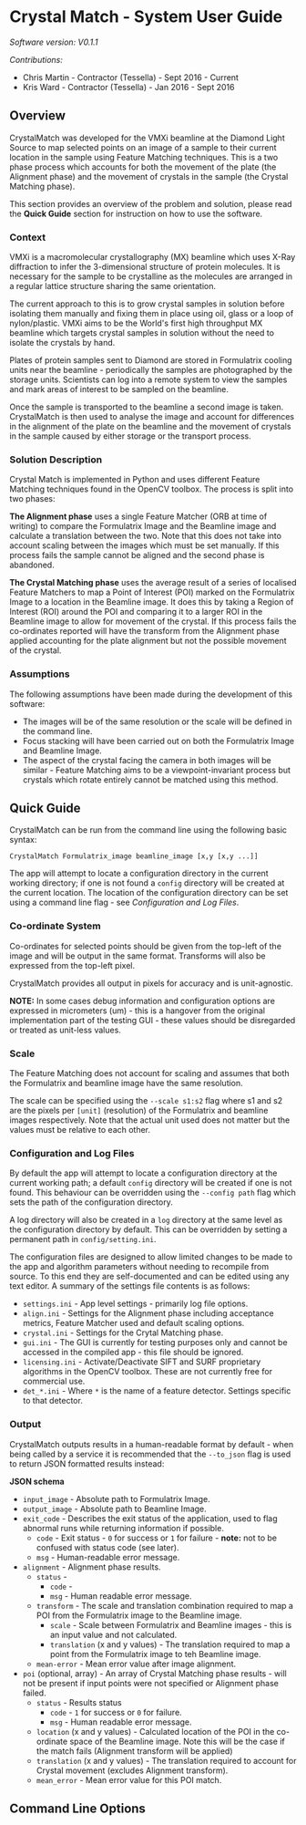 # Crystal Match - System User Guide

*Software version: V0.1.1*

*Contributions:*
* Chris Martin - Contractor (Tessella) - Sept 2016 - Current
* Kris Ward - Contractor (Tessella) - Jan 2016 - Sept 2016

## Overview

CrystalMatch was developed for the VMXi beamline at the Diamond Light Source to map selected points on an image of a sample to their current location in the sample using Feature Matching techniques. This is a two phase process which accounts for both the movement of the plate (the Alignment phase) and the movement of crystals in the sample (the Crystal Matching phase).

This section provides an overview of the problem and solution, please read the **Quick Guide** section for instruction on how to use the software.

### Context

VMXi is a macromolecular crystallography (MX) beamline which uses X-Ray diffraction to infer the 3-dimensional structure of protein molecules. It is necessary for the sample to be crystalline as the molecules are arranged in a regular lattice structure sharing the same orientation.

The current approach to this is to grow crystal samples in solution before isolating them manually and fixing them in place using oil, glass or a loop of nylon/plastic. VMXi aims to be the World's first high throughput MX beamline which targets crystal samples in solution without the need to isolate the crystals by hand.

Plates of protein samples sent to Diamond are stored in Formulatrix cooling units near the beamline - periodically the samples are photographed by the storage units. Scientists can log into a remote system to view the samples and mark areas of interest to be sampled on the beamline.

Once the sample is transported to the beamline a second image is taken. CrystalMatch is then used to analyse the image and account for differences in the alignment of the plate on the beamline and the movement of crystals in the sample caused by either storage or the transport process.

### Solution Description

Crystal Match is implemented in Python and uses different Feature Matching techniques found in the OpenCV toolbox.  The process is split into two phases:

**The Alignment phase** uses a single Feature Matcher (ORB at time of writing) to compare the Formulatrix Image and the Beamline image and calculate a translation between the two.  Note that this does not take into account scaling between the images which must be set manually.  If this process fails the sample cannot be aligned and the second phase is abandoned.

**The Crystal Matching phase** uses the average result of a series of localised Feature Matchers to map a Point of Interest (POI) marked on the Formulatrix Image to a location in the Beamline image.  It does this by taking a Region of Interest (ROI) around the POI and comparing it to a larger ROI in the Beamline image to allow for movement of the crystal.  If this process fails the co-ordinates reported will have the transform from the Alignment phase applied accounting for the plate alignment but not the possible movement of the crystal.

### Assumptions

The following assumptions have been made during the development of this software:

* The images will be of the same resolution or the scale will be defined in the command line.
* Focus stacking will have been carried out on both the Formulatrix Image and Beamline Image.
* The aspect of the crystal facing the camera in both images will be similar - Feature Matching aims to be a viewpoint-invariant process but crystals which rotate entirely cannot be matched using this method.

## Quick Guide

CrystalMatch can be run from the command line using the following basic syntax:

`CrystalMatch Formulatrix_image beamline_image [x,y [x,y ...]]`

The app will attempt to locate a configuration directory in the current working directory; if one is not found a `config` directory will be created at the current location. The location of the configuration directory can be set using a command line flag - see *Configuration and Log Files*.

### Co-ordinate System

Co-ordinates for selected points should be given from the top-left of the image and will be output in the same format. Transforms will also be expressed from the top-left pixel.

CrystalMatch provides all output in pixels for accuracy and is unit-agnostic.

**NOTE:** In some cases debug information and configuration options are expressed in micrometers (um) - this is a hangover from the original implementation part of the testing GUI - these values should be disregarded or treated as unit-less values.

### Scale

The Feature Matching does not account for scaling and assumes that both the Formulatrix and beamline image have the same resolution.

The scale can be specified using the `--scale s1:s2` flag where s1 and s2 are the pixels per `[unit]` (resolution) of the Formulatrix and beamline images respectively. Note that the actual unit used does not matter but the values must be relative to each other.

### Configuration and Log Files

By default the app will attempt to locate a configuration directory at the current working path; a default `config` directory will be created if one is not found.  This behaviour can be overridden using the `--config path` flag which sets the path of the configuration directory.

A log directory will also be created in a `log` directory at the same level as the configuration directory by default.  This can be overridden by setting a permanent path in `config/setting.ini`.

The configuration files are designed to allow limited changes to be made to the app and algorithm parameters without needing to recompile from source. To this end they are self-documented and can be edited using any text editor. A summary of the settings file contents is as follows:

* `settings.ini` - App level settings - primarily log file options.
* `align.ini` - Settings for the Alignment phase including acceptance metrics, Feature Matcher used and default scaling options.
* `crystal.ini` - Settings for the Crytal Matching phase.
* `gui.ini` - The GUI is currently for testing purposes only and cannot be accessed in the compiled app - this file should be ignored.
* `licensing.ini` - Activate/Deactivate SIFT and SURF proprietary algorithms in the OpenCV toolbox.  These are not currently free for commercial use.
* `det_*.ini` - Where `*` is the name of a feature detector. Settings specific to that detector.

### Output

CrystalMatch outputs results in a human-readable format by default - when being called by a service it is recommended that the `--to_json` flag is used to return JSON formatted results instead:

**JSON schema**

* `input_image` - Absolute path to Formulatrix Image.
* `output_image` - Absolute path to Beamline Image.
* `exit_code` - Describes the exit status of the application, used to flag abnormal runs while returning information if possible.
    * `code` - Exit status - `0` for success or `1` for failure - **note:** not to be confused with status code (see later).
    * `msg` - Human-readable error message.
* `alignment` - Alignment phase results.
    * `status` - 
        * `code` - 
        * `msg` - Human readable error message.
    * `transform` - The scale and translation combination required to map a POI from the Formulatrix image to the Beamline image.
        * `scale` - Scale between Formulatrix and Beamline images - this is an input value and not calculated.
        * `translation` (x and y values) - The translation required to map a point from the Formulatrix image to teh Beamline image.
    * `mean-error` - Mean error value after image alignment.
* `poi` (optional, array) - An array of Crystal Matching phase results - will not be present if input points were not specified or Alignment phase failed.
    * `status` - Results status
        * `code` - `1` for success or `0` for failure.
        * `msg` - Human readable error message.
    * `location` (x and y values) - Calculated location of the POI in the co-ordinate space of the Beamline image. Note this will be the case if the match fails (Alignment transform will be applied)
    * `translation` (x and y values) - The translation required to account for Crystal movement (excludes Alignment transform).
    * `mean_error` - Mean error value for this POI match.

## Command Line Options